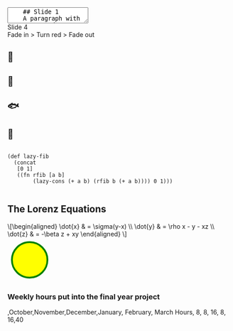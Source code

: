 <section data-markdown>
  <textarea data-template>
    ## Slide 1
    A paragraph with some text and a [link](https://hakim.se).
    ---
    ## Slide 2
    ---
    ## Slide 3
  </textarea>
</section> 
 
<section>Slide 4</section>

<section>
<span class="fragment fade-in">
  <span class="fragment highlight-red">
    <span class="fragment fade-out">
      Fade in > Turn red > Fade out
    </span>
  </span>
</span>
</section>

<section data-background-color="aquamarine">
  <h2>🍦</h2>
</section>

<section data-background-color="rgb(70, 70, 255)">
  <h2>🍰</h2>
</section>

<section data-background-gradient="linear-gradient(to bottom, #283b95, #17b2c3)">
  <h2>🐟</h2>
</section>

<section data-background-gradient="radial-gradient(#283b95, #17b2c3)">
  <h2>🐳</h2>
</section>

<section>
  <pre><code data-trim data-noescape>
(def lazy-fib
  (concat
   [0 1]
   ((fn rfib [a b]
        (lazy-cons (+ a b) (rfib b (+ a b)))) 0 1)))
  </code></pre>
</section>

<section>
  <h2>The Lorenz Equations</h2>
  \[\begin{aligned}
  \dot{x} &amp; = \sigma(y-x) \\
  \dot{y} &amp; = \rho x - y - xz \\
  \dot{z} &amp; = -\beta z + xy
  \end{aligned} \]
</section>

<section>
<div data-animate>
<svg width="100" height="100">
  <circle cx="50" cy="50" r="40" stroke="green" stroke-width="4" fill="yellow" />
</svg>
</div>
</section>

<section>
    <h3>Weekly hours put into the final year project</h3>
    <div style="height:200px;width=50px">
        <canvas data-chart="bar">
            ,October,November,December,January, February, March
            Hours, 8, 8, 16, 8, 16,40
            <!--
            { 
            "data" : {
            "datasets" : [{ "backgroundColor": "#d35d5d"} ]
            }
            }
            -->
        </canvas>
    </div>
</section>